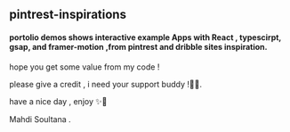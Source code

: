 ## pintrest-inspirations

#### portolio demos  shows interactive example Apps with React , typescirpt, gsap, and framer-motion ,from pintrest and dribble sites inspiration.

hope you get some value from my code !

please give a credit , i need your support  buddy !👩‍🚀. 

have a nice day , enjoy ✨💫 

Mahdi Soultana .

